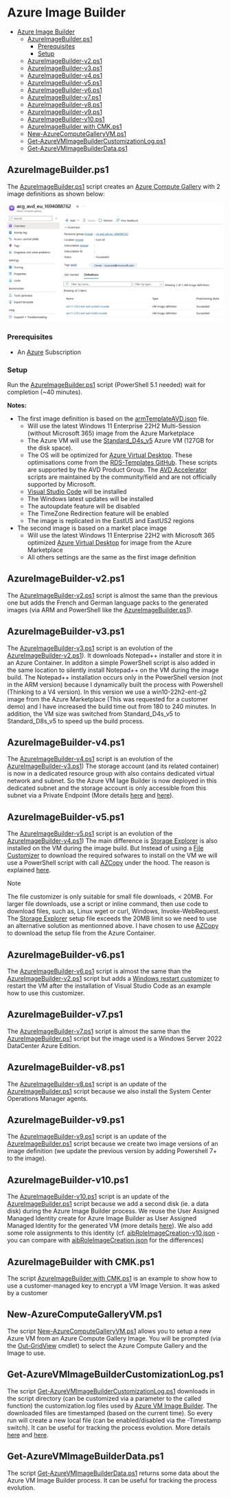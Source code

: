 # Azure Image Builder

- [Azure Image Builder](#azure-image-builder)
  - [AzureImageBuilder.ps1](#azureimagebuilderps1)
    - [Prerequisites](#prerequisites)
    - [Setup](#setup)
  - [AzureImageBuilder-v2.ps1](#azureimagebuilder-v2ps1)
  - [AzureImageBuilder-v3.ps1](#azureimagebuilder-v3ps1)
  - [AzureImageBuilder-v4.ps1](#azureimagebuilder-v4ps1)
  - [AzureImageBuilder-v5.ps1](#azureimagebuilder-v5ps1)
  - [AzureImageBuilder-v6.ps1](#azureimagebuilder-v6ps1)
  - [AzureImageBuilder-v7.ps1](#azureimagebuilder-v7ps1)
  - [AzureImageBuilder-v8.ps1](#azureimagebuilder-v8ps1)
  - [AzureImageBuilder-v9.ps1](#azureimagebuilder-v9ps1)
  - [AzureImageBuilder-v10.ps1](#azureimagebuilder-v10ps1)
  - [AzureImageBuilder with CMK.ps1](#azureimagebuilder-with-cmkps1)
  - [New-AzureComputeGalleryVM.ps1](#new-azurecomputegalleryvmps1)
  - [Get-AzureVMImageBuilderCustomizationLog.ps1](#get-azurevmimagebuildercustomizationlogps1)
  - [Get-AzureVMImageBuilderData.ps1](#get-azurevmimagebuilderdataps1)

## AzureImageBuilder.ps1

The [AzureImageBuilder.ps1](AzureImageBuilder.ps1) script creates an [Azure Compute Gallery](https://learn.microsoft.com/en-us/azure/virtual-machines/azure-compute-gallery) with 2 image definitions as shown below:

![Azure Compute Gallery](docs/acg.jpg)

### Prerequisites

- An [Azure](https://portal.azure.com) Subscription

### Setup

Run the [AzureImageBuilder.ps1](AzureImageBuilder.ps1) script (PowerShell 5.1 needed) wait for completion (~40 minutes).

**Notes:**

- The first image definition is based on the [armTemplateAVD.json](armTemplateAVD.json) file.
  - Will use the latest Windows 11 Enterprise 22H2 Multi-Session (without Microsoft 365) image from the Azure Marketplace
  - The Azure VM will use the [Standard_D4s_v5](https://learn.microsoft.com/en-us/azure/virtual-machines/dv5-dsv5-series#dsv5-serieshttps://learn.microsoft.com/en-us/azure/virtual-machines/dv3-dsv3-series) Azure VM (127GB for the disk space).
  - The OS will be optimized for [Azure Virtual Desktop](https://azure.microsoft.com/en-us/products/virtual-desktop). These optimisations come from the [RDS-Templates GitHub](https://github.com/Azure/RDS-Templates/tree/master/CustomImageTemplateScripts). These scripts are supported by the AVD Product Group. The [AVD Accelerator](https://github.com/Azure/avdaccelerator) scripts are maintained by the community/field and are not officially supported by Microsoft.
  - [Visual Studio Code](https://code.visualstudio.com/) will be installed
  - The Windows latest updates will be installed
  - The autoupdate feature will be disabled
  - The TimeZone Redirection feature will be enabled
  - The image is replicated in the EastUS and EastUS2 regions
- The second image is based on a market place image
  - Will use the latest Windows 11 Enterprise 22H2 with Microsoft 365 optimized [Azure Virtual Desktop](https://azure.microsoft.com/en-us/products/virtual-desktop) for image from the Azure Marketplace
  - All others settings are the same as the first image definition

## AzureImageBuilder-v2.ps1

The [AzureImageBuilder-v2.ps1](AzureImageBuilder-v2.ps1) script is almost the same than the previous one but adds the French and German language packs to the generated images (via ARM and PowerShell like the [AzureImageBuilder.ps1](AzureImageBuilder.ps1)).

## AzureImageBuilder-v3.ps1

The [AzureImageBuilder-v3.ps1](AzureImageBuilder-v3.ps1) script is an evolution of the [AzureImageBuilder-v2.ps1](AzureImageBuilder-v2.ps1)). It downloads Notepad++ installer and store it in an Azure Container. In additon a simple PowerShell script is also added in the same location to silently install Notepad++ on the VM during the image build. The Notepad++ installation occurs only in the PowerShell version (not in the ARM version) because I dynamically built the process with Powershell (Thinking to a V4 version).
In this version we use a win10-22h2-ent-g2 image from the Azure Marketplace (This was requested for a customer demo) and I have increased the build time out from 180 to 240 minutes. In addition, the VM size was switched from Standard_D4s_v5 to Standard_D8s_v5 to speed up the build process.

## AzureImageBuilder-v4.ps1

The [AzureImageBuilder-v4.ps1](AzureImageBuilder-v4.ps1) script is an evolution of the [AzureImageBuilder-v3.ps1](AzureImageBuilder-v3.ps1))
The storage account (and its related container) is now in a dedicated resource group with also contains dedicated virtual network and subnet.
So the Azure VM Iage Builder is now deployed in this dedicated subnet and the storage account is only accessible from this subnet via a Private Endpoint (More details [here](https://learn.microsoft.com/en-us/azure/virtual-machines/linux/image-builder-networking) and [here](https://learn.microsoft.com/en-us/azure/virtual-machines/windows/image-builder-vnet)).

## AzureImageBuilder-v5.ps1

The [AzureImageBuilder-v5.ps1](AzureImageBuilder-v5.ps1) script is an evolution of the [AzureImageBuilder-v4.ps1](AzureImageBuilder-v4.ps1))
The main difference is [Storage Explorer](https://azure.microsoft.com/en-us/products/storage/storage-explorer) is also installed on the VM during the image build. But Instead of using a [File Customizer](https://learn.microsoft.com/en-us/azure/virtual-machines/linux/image-builder-json?tabs=json%2Cazure-powershell#file-customizer) to download the required sofwares to install on the VM we will use a PowerShell script with call [AZCopy](https://learn.microsoft.com/en-us/azure/storage/common/storage-use-azcopy-v10) under the hood. The reason is explained [here](https://learn.microsoft.com/en-us/azure/virtual-machines/linux/image-builder-json?tabs=json%2Cazure-powershell#file-customizer).
> [!NOTE]
> The file customizer is only suitable for small file downloads, < 20MB. For larger file downloads, use a script or inline command, then use code to download files, such as, Linux wget or curl, Windows, Invoke-WebRequest.
> The [Storage Explorer](https://azure.microsoft.com/en-us/products/storage/storage-explorer) setup file exceeds the 20MB limit so we need to use an alternative solution as mentionned above. I have chosen to use [AZCopy](https://learn.microsoft.com/en-us/azure/storage/common/storage-use-azcopy-v10) to download the setup file from the Azure Container.

## AzureImageBuilder-v6.ps1

The [AzureImageBuilder-v6.ps1](AzureImageBuilder-v6.ps1) script is almost the same than the [AzureImageBuilder-v2.ps1](AzureImageBuilder-v2.ps1) script but adds a [Windows restart customizer](<https://learn.microsoft.com/en-us/azure/virtual-machines/linux/image-builder-json?tabs=json%2Cazure-powershell#windows-restart-customizer>) to restart the VM after the installation of Visual Studio Code as an example how to use this customizer.

## AzureImageBuilder-v7.ps1

The [AzureImageBuilder-v7.ps1](AzureImageBuilder-v7.ps1) script is almost the same than the [AzureImageBuilder.ps1](AzureImageBuilder.ps1) script but the image used is a Windows Server 2022 DataCenter Azure Edition.

## AzureImageBuilder-v8.ps1

The [AzureImageBuilder-v8.ps1](AzureImageBuilder-v8.ps1) script is an update of the [AzureImageBuilder.ps1](AzureImageBuilder.ps1) script because we also install the System Center Operations Manager agents.

## AzureImageBuilder-v9.ps1

The [AzureImageBuilder-v9.ps1](AzureImageBuilder-v9.ps1) script is an update of the [AzureImageBuilder.ps1](AzureImageBuilder.ps1) script because we create two image versions of an image definition (we update the previous version by adding Powershell 7+ to the image).

## AzureImageBuilder-v10.ps1

The [AzureImageBuilder-v10.ps1](AzureImageBuilder-v10.ps1) script is an update of the [AzureImageBuilder.ps1](AzureImageBuilder.ps1) script because we add a second disk (ie. a data disk) during the Azure Image Builder process. We reuse the User Assigned Managed Identity create for Azure Image Builder as User Assigned Managed Identity for the generated VM (more details [here](https://learn.microsoft.com/en-us/azure/virtual-machines/linux/image-builder-json?tabs=json%2Cazure-powershell#user-assigned-identity-for-the-image-builder-build-vm)). We also add some role assignments to this identity (cf. [aibRoleImageCreation-v10.json](aibRoleImageCreation-v10.json) - you can compare with [aibRoleImageCreation.json](aibRoleImageCreation.json) for the differences)

## AzureImageBuilder with CMK.ps1

The script [AzureImageBuilder with CMK.ps1](AzureImageBuilder%20with%20CMK.ps1) is an example to show how to use a customer-managed key to encrypt a VM Image Version. It was asked by a customer

## New-AzureComputeGalleryVM.ps1

The script [New-AzureComputeGalleryVM.ps1](New-AzureComputeGalleryVM.ps1) allows you to setup a new Azure VM from an Azure Compute Gallery Image. You will be prompted (via the [Out-GridView](https://learn.microsoft.com/en-us/powershell/module/microsoft.powershell.utility/out-gridview?view=powershell-5.1) cmdlet) to select the Azure Compute Gallery and the Image to use.

## Get-AzureVMImageBuilderCustomizationLog.ps1

The script [Get-AzureVMImageBuilderCustomizationLog.ps1](Get-AzureVMImageBuilderCustomizationLog.ps1) downloads in the script directory (can be customized via a parameter to the called function) the customization.log files used by [Azure VM Image Builder](https://learn.microsoft.com/en-us/azure/virtual-machines/image-builder-overview?tabs=azure-powershell). The downloaded files are timestamped (based on the current time). So every run will create a new local file (can be enabled/disabled via the -Timestamp switch). It can be useful for tracking the process evolution.
More details [here](https://learn.microsoft.com/en-us/azure/virtual-desktop/troubleshoot-custom-image-templates) and [here](https://learn.microsoft.com/en-us/azure/virtual-machines/linux/image-builder-troubleshoot).

## Get-AzureVMImageBuilderData.ps1

The script [Get-AzureVMImageBuilderData.ps1](Get-AzureVMImageBuilderData.ps1) returns some data about the Azure VM Image Builder process. It can be useful for tracking the process evolution.
